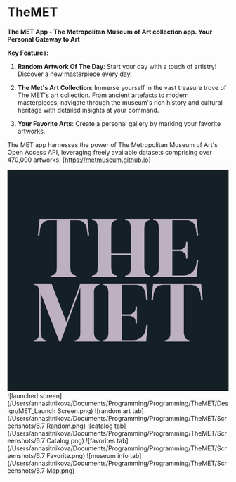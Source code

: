 # TheMET

**The MET App -  The Metropolitan Museum of Art collection app. Your Personal Gateway to Art**

**Key Features:**

1. **Random Artwork Of The Day**: Start your day with a touch of artistry! Discover a new masterpiece every day.

2. **The Met's Art Collection**: Immerse yourself in the vast treasure trove of The MET's art collection. From ancient artefacts to modern masterpieces, navigate through the museum's rich history and cultural heritage with detailed insights at your command.

3. **Your Favorite Arts**: Create a personal gallery by marking your favorite artworks. 

The MET app harnesses the power of The Metropolitan Museum of Art's Open Access API, leveraging freely available datasets comprising over 470,000 artworks: [https://metmuseum.github.io]

![icon](https://raw.githubusercontent.com/annabanani/TheMET/master/Design/MET_Icon.png)
![launched screen](/Users/annasitnikova/Documents/Programming/Programming/TheMET/Design/MET_Launch Screen.png)
![random art tab](/Users/annasitnikova/Documents/Programming/Programming/TheMET/Screenshots/6.7 Random.png)
![catalog tab](/Users/annasitnikova/Documents/Programming/Programming/TheMET/Screenshots/6.7 Catalog.png)
![favorites tab](/Users/annasitnikova/Documents/Programming/Programming/TheMET/Screenshots/6.7 Favorite.png)
![museum info tab](/Users/annasitnikova/Documents/Programming/Programming/TheMET/Screenshots/6.7 Map.png)
